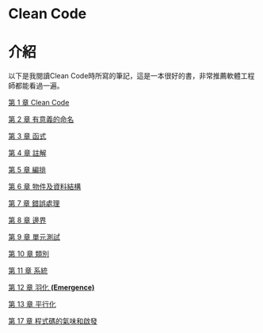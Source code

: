 # Clean Code

# 介紹

以下是我閱讀Clean Code時所寫的筆記，這是一本很好的書，非常推薦軟體工程師都能看過一遍。

[第 1 章 Clean Code](Clean%20Code%203e0b41c02a414e74bdfa06ca9661557a/%E7%AC%AC%201%20%E7%AB%A0%20Clean%20Code%206e852427a1714892ba4c1ed9f8d9e712.md)

[第 2 章 有意義的命名](Clean%20Code%203e0b41c02a414e74bdfa06ca9661557a/%E7%AC%AC%202%20%E7%AB%A0%20%E6%9C%89%E6%84%8F%E7%BE%A9%E7%9A%84%E5%91%BD%E5%90%8D%20de95afd665e1497eba60785f2fe21a79.md)

[第 3 章 函式](Clean%20Code%203e0b41c02a414e74bdfa06ca9661557a/%E7%AC%AC%203%20%E7%AB%A0%20%E5%87%BD%E5%BC%8F%20f3add90e92f04182848659656c315f2e.md)

[第 4 章 註解](Clean%20Code%203e0b41c02a414e74bdfa06ca9661557a/%E7%AC%AC%204%20%E7%AB%A0%20%E8%A8%BB%E8%A7%A3%207f74eff8e3f04e7d900afa0114a3d9e7.md)

[第 5 章 編排](Clean%20Code%203e0b41c02a414e74bdfa06ca9661557a/%E7%AC%AC%205%20%E7%AB%A0%20%E7%B7%A8%E6%8E%92%20c9f1e02150c743fa8729069260d75531.md)

[第 6 章 物件及資料結構](Clean%20Code%203e0b41c02a414e74bdfa06ca9661557a/%E7%AC%AC%206%20%E7%AB%A0%20%E7%89%A9%E4%BB%B6%E5%8F%8A%E8%B3%87%E6%96%99%E7%B5%90%E6%A7%8B%20e5a9cc4050a24b3a8c1f273652d6591a.md)

[第 7 章 錯誤處理](Clean%20Code%203e0b41c02a414e74bdfa06ca9661557a/%E7%AC%AC%207%20%E7%AB%A0%20%E9%8C%AF%E8%AA%A4%E8%99%95%E7%90%86%207d94c8ada2c34a9eacaaa50c691f41be.md)

[第 8 章 邊界](Clean%20Code%203e0b41c02a414e74bdfa06ca9661557a/%E7%AC%AC%208%20%E7%AB%A0%20%E9%82%8A%E7%95%8C%2053362499c2554585b13740a50cf5f1bd.md)

[第 9 章 單元測試](Clean%20Code%203e0b41c02a414e74bdfa06ca9661557a/%E7%AC%AC%209%20%E7%AB%A0%20%E5%96%AE%E5%85%83%E6%B8%AC%E8%A9%A6%20d88011b51c094b499648121e96bf7c28.md)

[第 10 章 類別](Clean%20Code%203e0b41c02a414e74bdfa06ca9661557a/%E7%AC%AC%2010%20%E7%AB%A0%20%E9%A1%9E%E5%88%A5%20d4e2b422c88242febc0799c19d6a4afd.md)

[第 11 章 系統](Clean%20Code%203e0b41c02a414e74bdfa06ca9661557a/%E7%AC%AC%2011%20%E7%AB%A0%20%E7%B3%BB%E7%B5%B1%203c719b33adf344f09e08e5d0a2f50995.md)

[第 12 章 羽化 **(Emergence)**](Clean%20Code%203e0b41c02a414e74bdfa06ca9661557a/%E7%AC%AC%2012%20%E7%AB%A0%20%E7%BE%BD%E5%8C%96%20(Emergence)%20db992790cb7547a7849e7c4c8d1fde92.md)

[第 13 章 平行化](Clean%20Code%203e0b41c02a414e74bdfa06ca9661557a/%E7%AC%AC%2013%20%E7%AB%A0%20%E5%B9%B3%E8%A1%8C%E5%8C%96%2088dae04e0479413a9fcfefff8a0868ab.md)

[第 17 章 程式碼的氣味和啟發](Clean%20Code%203e0b41c02a414e74bdfa06ca9661557a/%E7%AC%AC%2017%20%E7%AB%A0%20%E7%A8%8B%E5%BC%8F%E7%A2%BC%E7%9A%84%E6%B0%A3%E5%91%B3%E5%92%8C%E5%95%9F%E7%99%BC%20a46c37518aee4ad395a474ceec3582d5.md)